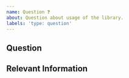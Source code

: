 ```yaml
---
name: Question ❓
about: Question about usage of the library.
labels: 'type: question'
---
```


<!--
Thank you for using `✨ polished` in your project. Submitting questions helps us ensure our documentation is accurate and helps others who may have similar questions. Be sure to search issues before submitting.

Please fill out this template with all the information you have so we can
best answer your question.
-->

## Question

<!-- Please provide a detailed question. -->

## Relevant Information

<!-- Please provide any relevant information or code samples related to your question. -->
